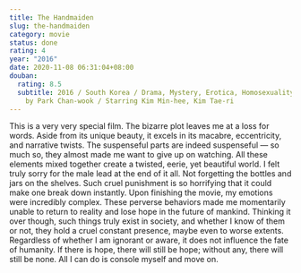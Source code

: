```yaml
---
title: The Handmaiden
slug: the-handmaiden
category: movie
status: done
rating: 4
year: "2016"
date: 2020-11-08 06:31:04+08:00
douban:
  rating: 8.5
  subtitle: 2016 / South Korea / Drama, Mystery, Erotica, Homosexuality / Directed
    by Park Chan-wook / Starring Kim Min-hee, Kim Tae-ri
---
```


This is a very very special film. The bizarre plot leaves me at a loss for words. Aside from its unique beauty, it excels in its macabre, eccentricity, and narrative twists. The suspenseful parts are indeed suspenseful — so much so, they almost made me want to give up on watching. All these elements mixed together create a twisted, eerie, yet beautiful world. I felt truly sorry for the male lead at the end of it all. Not forgetting the bottles and jars on the shelves. Such cruel punishment is so horrifying that it could make one break down instantly. Upon finishing the movie, my emotions were incredibly complex. These perverse behaviors made me momentarily unable to return to reality and lose hope in the future of mankind. Thinking it over though, such things truly exist in society, and whether I know of them or not, they hold a cruel constant presence, maybe even to worse extents. Regardless of whether I am ignorant or aware, it does not influence the fate of humanity. If there is hope, there will still be hope; without any, there will still be none. All I can do is console myself and move on.
